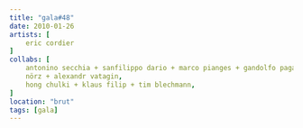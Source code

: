 ```yaml
---
title: "gala#48"
date: 2010-01-26
artists: [
    eric cordier
]
collabs: [
    antonino secchia + sanfilippo dario + marco pianges + gandolfo pagano,
    nörz + alexandr vatagin,
    hong chulki + klaus filip + tim blechmann,
]
location: "brut"
tags: [gala]
---
```

